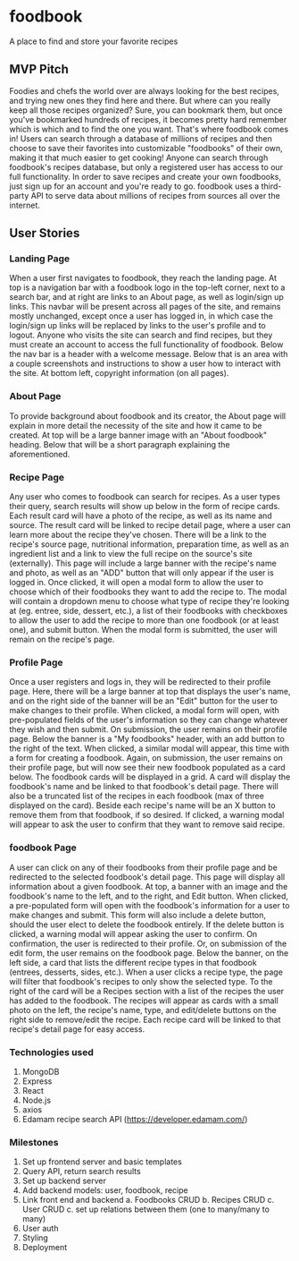 # foodbook
A place to find and store your favorite recipes

## MVP Pitch
Foodies and chefs the world over are always looking for the best recipes, and trying new ones they find here and there. But where can you really keep all those recipes organized? Sure, you can bookmark them, but once you've bookmarked hundreds of recipes, it becomes pretty hard remember which is which and to find the one you want. That's where foodbook comes in! Users can search through a database of millions of recipes and then choose to save their favorites into customizable "foodbooks" of their own, making it that much easier to get cooking! Anyone can search through foodbook's recipes database, but only a registered user has access to our full functionality. In order to save recipes and create your own foodbooks, just sign up for an account and you're ready to go. foodbook uses a third-party API to serve data about millions of recipes from sources all over the internet.

## User Stories

### Landing Page
When a user first navigates to foodbook, they reach the landing page. At top is a navigation bar with a foodbook logo in the top-left corner, next to a search bar, and at right are links to an About page, as well as login/sign up links. This navbar will be present across all pages of the site, and remains mostly unchanged, except once a user has logged in, in which case the login/sign up links will be replaced by links to the user's profile and to logout. Anyone who visits the site can search and find recipes, but they must create an account to access the full functionality of foodbook. Below the nav bar is a header with a welcome message. Below that is an area with a couple screenshots and instructions to show a user how to interact with the site. At bottom left, copyright information (on all pages).

### About Page
To provide background about foodbook and its creator, the About page will explain in more detail the necessity of the site and how it came to be created. At top will be a large banner image with an "About foodbook" heading. Below that will be a short paragraph explaining the aforementioned.

### Recipe Page
Any user who comes to foodbook can search for recipes. As a user types their query, search results will show up below in the form of recipe cards. Each result card will have a photo of the recipe, as well as its name and source. The result card will be linked to recipe detail page, where a user can learn more about the recipe they've chosen. There will be a link to the recipe's source page, nutritional information, preparation time, as well as an ingredient list and a link to view the full recipe on the source's site (externally). This page will include a large banner with the recipe's name and photo, as well as an "ADD" button that will only appear if the user is logged in. Once clicked, it will open a modal form to allow the user to choose which of their foodbooks they want to add the recipe to. The modal will contain a dropdown menu to choose what type of recipe they're looking at (eg. entree, side, dessert, etc.), a list of their foodbooks with checkboxes to allow the user to add the recipe to more than one foodbook (or at least one), and submit button. When the modal form is submitted, the user will remain on the recipe's page.

### Profile Page
Once a user registers and logs in, they will be redirected to their profile page. Here, there will be a large banner at top that displays the user's name, and on the right side of the banner will be an "Edit" button for the user to make changes to their profile. When clicked, a modal form will open, with pre-populated fields of the user's information so they can change whatever they wish and then submit. On submission, the user remains on their profile page. Below the banner is a "My foodbooks" header, with an add button to the right of the text. When clicked, a similar modal will appear, this time with a form for creating a foodbook. Again, on submission, the user remains on their profile page, but will now see their new foodbook populated as a card below. The foodbook cards will be displayed in a grid. A card will display the foodbook's name and be linked to that foodbook's detail page. There will also be a truncated list of the recipes in each foodbook (max of three displayed on the card). Beside each recipe's name will be an X button to remove them from that foodbook, if so desired. If clicked, a warning modal will appear to ask the user to confirm that they want to remove said recipe.

### foodbook Page
A user can click on any of their foodbooks from their profile page and be redirected to the selected foodbook's detail page. This page will display all information about a given foodbook. At top, a banner with an image and the foodbook's name to the left, and to the right, and Edit button. When clicked, a pre-populated form will open with the foodbook's information for a user to make changes and submit. This form will also include a delete button, should the user elect to delete the foodbook entirely. If the delete button is clicked, a warning modal will appear asking the user to confirm. On confirmation, the user is redirected to their profile. Or, on submission of the edit form, the user remains on the foodbook page. Below the banner, on the left side, a card that lists the different recipe types in that foodbook (entrees, desserts, sides, etc.). When a user clicks a recipe type, the page will filter that foodbook's recipes to only show the selected type. To the right of the card will be a Recipes section with a list of the recipes the user has added to the foodbook. The recipes will appear as cards with a small photo on the left, the recipe's name, type, and edit/delete buttons on the right side to remove/edit the recipe. Each recipe card will be linked to that recipe's detail page for easy access.


### Technologies used
1. MongoDB
2. Express
3. React
4. Node.js
5. axios
6. Edamam recipe search API (https://developer.edamam.com/)

### Milestones
1. Set up frontend server and basic templates
2. Query API, return search results
3. Set up backend server
4. Add backend models: user, foodbook, recipe
5. Link front end and backend
    a. Foodbooks CRUD
    b. Recipes CRUD
    c. User CRUD
    c. set up relations between them (one to many/many to many)
6. User auth
7. Styling
8. Deployment